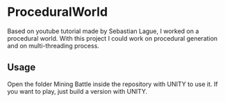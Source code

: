 # ProceduralWorld

Based on youtube tutorial made by Sebastian Lague, I worked on a procedural world.
With this project I could work on procedural generation and on multi-threading process.

## Usage

Open the folder Mining Battle inside the repository with UNITY to use it.
If you want to play, just build a version with UNITY.
